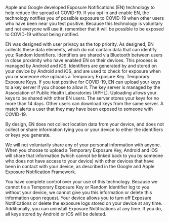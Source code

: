 Apple and Google developed Exposure Notifications (EN) technology to help reduce the spread of COVID-19. If you opt in and enable EN, the technology notifies you of possible exposure to COVID-19 when other users who have been near you test positive. Because this technology is voluntary and not everyone will use it, remember that it will be possible to be exposed to COVID-19 without being notified. 

EN was designed with user privacy as the top priority. As designed, EN collects these data elements, which do not contain data that can identify you: 
Random Identifiers. Identifiers are shared via Bluetooth between users in close proximity who have enabled EN on their devices. This process is managed by Android and iOS. Identifiers are generated by and stored on your device by Android and iOS, and are used to check for exposure when you or someone else uploads a Temporary Exposure Key.
Temporary Exposure Keys. If you test positive for COVID-19, EN can upload your keys to a key server if you choose to allow it. The key server is managed by the Association of Public Health Laboratories (APHL). Uploading allows your keys to be shared with other EN users. The server stores your keys for no more than 14 days. Other users can download keys from the same server. A match alerts a user that they may have been exposed to someone with COVID-19. 
 
By design, EN does not collect location data from your device, and does not collect or share information tying you or your device to either the identifiers or keys you generate.
 
We will not voluntarily share any of your personal information with anyone. When you choose to upload a Temporary Exposure Key, Android and iOS will share that information (which cannot be linked back to you by someone who does not have access to your device) with other devices that have been in contact with your device, as described in the Google and Apple Exposure Notification Framework.
 
You have complete control over your use of this technology. Because we cannot tie a Temporary Exposure Key or Random Identifier log to you without your device, we cannot give you this information or delete this information upon request. Your device allows you to turn off Exposure Notifications or delete the exposure logs stored on your device at any time. Additionally, you can uninstall Exposure Notifications at any time. If you do, all keys stored by Android or iOS will be deleted.
